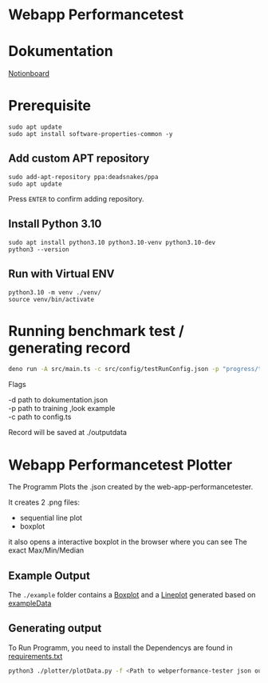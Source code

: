 # Webapp Performancetest

# Dokumentation

[Notionboard](https://superb-soup-689.notion.site/a01e01bdca00418ba2cf47526f2b6fe3?v=2bdd91e9db8e472dab28a7986d43583a&pvs=4)

# Prerequisite

```
sudo apt update
sudo apt install software-properties-common -y
```

## Add custom APT repository

```
sudo add-apt-repository ppa:deadsnakes/ppa
sudo apt update
```

Press `ENTER` to confirm adding repository.

## Install Python 3.10

```
sudo apt install python3.10 python3.10-venv python3.10-dev
python3 --version
```

## Run with Virtual ENV

```
python3.10 -m venv ./venv/
source venv/bin/activate
```

# Running benchmark test / generating record

```bash
deno run -A src/main.ts -c src/config/testRunConfig.json -p "progress/topics/c6906727-fbd8-419a-809e-4a24de352d0d/trainings/26408628-a743-4f28-9d36-e4f7b4bcf636/questionnaires/4ec93c9d-53ac-4769-9ec0-d1c7220ed0c7/questions" -d content/basisschulungen/dokumentation.json
```

Flags

-d path to dokumentation.json <br>
-p path to training ,look example <br>
-c path to config.ts

Record will be saved at ./outputdata

# Webapp Performancetest Plotter

The Programm Plots the .json created by the web-app-performancetester.

It creates 2 .png files:

- sequential line plot
- boxplot

it also opens a interactive boxplot in the browser where you can see
The exact Max/Min/Median

## Example Output

The `./example` folder contains a [Boxplot](./example/Boxplot-report_2024-04-22_15:38_8217199f-81d6-49b7-b97e-b719fce1862b.png) and a [Lineplot](./example/Lineplot-report_2024-04-22_15:38_8217199f-81d6-49b7-b97e-b719fce1862b.png) generated based on [exampleData](./example/report_2024-04-22_15:38_8217199f-81d6-49b7-b97e-b719fce1862b.json)

## Generating output

To Run Programm, you need to install the Dependencys are found in [requirements.txt](./requirements.txt)

```bash
python3 ./plotter/plotData.py -f <Path to webperformance-tester json outputfile>
```
